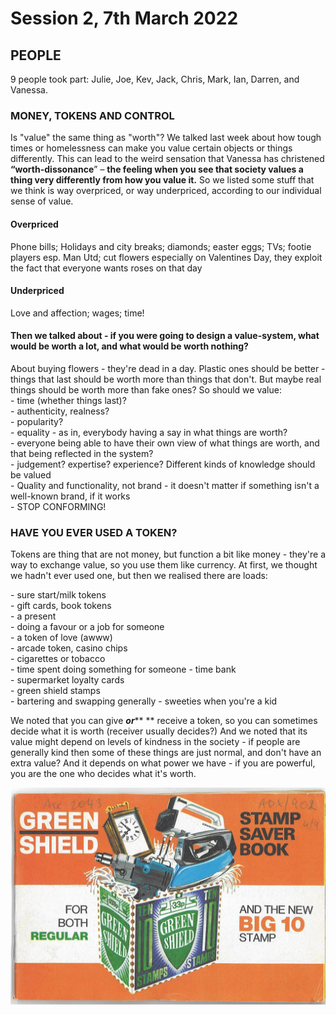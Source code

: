# Session 2, 7th March 2022

## **PEOPLE**

9 people took part: Julie, Joe, Kev, Jack, Chris, Mark, Ian, Darren, and Vanessa.

### MONEY, TOKENS AND CONTROL

Is "value" the same thing as "worth"? We talked last week about how tough times or homelessness can make you value certain objects or things differently. This can lead to the weird sensation that Vanessa has christened **“worth-dissonance**” – **the feeling when you see that society values a thing very differently from how you value it.** So we listed some stuff that we think is way overpriced, or way underpriced, according to our individual sense of value.&#x20;

#### Overpriced

Phone bills; Holidays and city breaks; diamonds; easter eggs; TVs; footie players esp. Man Utd; cut flowers especially on Valentines Day, they exploit the fact that everyone wants roses on that day

#### Underpriced

Love and affection; wages; time!

#### Then we talked about - if you were going to design a value-system, what would be worth a lot, and what would be worth nothing?

About buying flowers - they're dead in a day. Plastic ones should be better - things that last should be worth more than things that don't. But maybe real things should be worth more than fake ones? So should we value:\
&#x20;\- time (whether things last)?\
&#x20;\- authenticity, realness?\
&#x20;\- popularity?\
&#x20;\- equality - as in, everybody having a say in what things are worth?\
&#x20;\- everyone being able to have their own view of what things are worth, and that being reflected in the system?\
&#x20;\- judgement? expertise? experience? Different kinds of knowledge should be valued\
&#x20;\- Quality and functionality, not brand - it doesn't matter if something isn't a well-known brand, if it works\
&#x20;\- STOP CONFORMING!

### HAVE YOU EVER USED A TOKEN?

Tokens are thing that are not money, but function a bit like money - they're a way to exchange value, so you use them like currency. At first, we thought we hadn't ever used one, but then we realised there are loads:

&#x20;\- sure start/milk tokens\
&#x20;\- gift cards, book tokens\
&#x20;\- a present\
&#x20;\- doing a favour or a job for someone\
&#x20;\- a token of love (awww)\
\- arcade token, casino chips\
&#x20;\-  cigarettes or tobacco\
&#x20;\- time spent doing something for someone - time bank\
&#x20;\- supermarket loyalty cards\
&#x20;\- green shield stamps\
&#x20;\- bartering and swapping generally - sweeties when you're a kid

We noted that you can give _**or**_** ** receive a token, so you can sometimes decide what it is worth (receiver usually decides?) And we noted that its value might depend on levels of kindness in the society - if people are generally kind then some of these things are just normal, and don't have an extra value? And it depends on what power we have - if you are powerful, you are the one who decides what it's worth.\
&#x20;

![](<../.gitbook/assets/Green Shield Stamps.jpg>)
